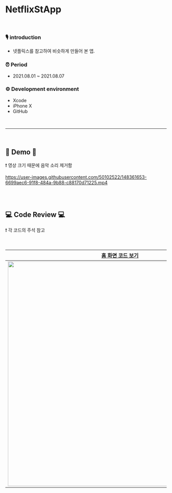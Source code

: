 # NetflixStApp

<br>

### 🎙 introduction 
- 넷플릭스를 참고하여 비슷하게 만들어 본 앱.

### ⏰ Period     
* 2021.08.01 ~ 2021.08.07         

### ⚙️ Development environment
* Xcode
* iPhone X
* GitHub


<br>

---------------------------------------------------------------------

<br>


## 🎥 Demo  🎥
❗️ 영상 크기 때문에 음악 소리 제거함

https://user-images.githubusercontent.com/50102522/148361653-6699aec6-91f8-484a-9b88-c88170d71225.mp4

<br>
<br>

## 💻 Code Review 💻
❗️ 각 코드의 주석 참고

<br>

|[홈 화면 코드 보기](NetflixStApp/NetflixStApp/HomeViewController.swift)|[검색 화면 코드 보기](NetflixStApp/NetflixStApp/SearchViewController.swift)|
|:--:|:--:|
|<img src="https://user-images.githubusercontent.com/50102522/148361853-978b2e7e-a4a8-423b-9038-2465a0f3be23.PNG" height="700">|<img src="https://user-images.githubusercontent.com/50102522/148361862-0ad91c1d-8850-4326-8669-b7008cde3ed6.PNG" height="700">|

